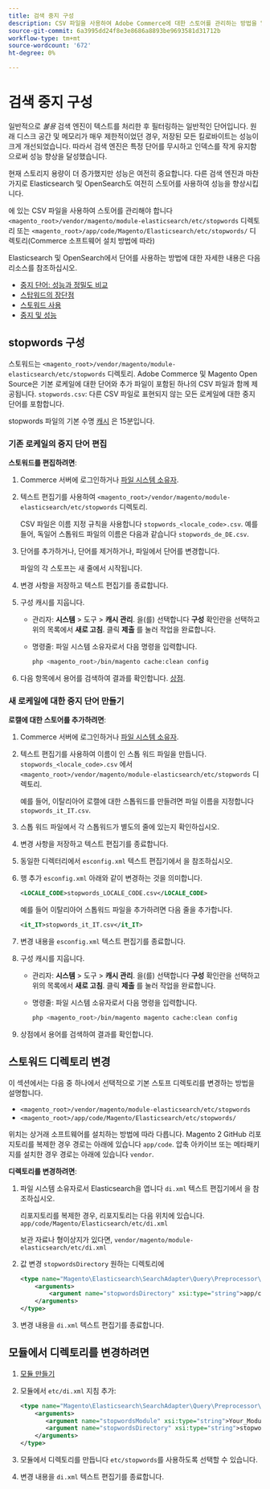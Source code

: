 ```yaml
---
title: 검색 중지 구성
description: CSV 파일을 사용하여 Adobe Commerce에 대한 스토어를 관리하는 방법을 알아봅니다.
source-git-commit: 6a3995dd24f8e3e8686a8893be9693581d31712b
workflow-type: tm+mt
source-wordcount: '672'
ht-degree: 0%

---
```



# 검색 중지 구성

일반적으로 _불용_ 검색 엔진이 텍스트를 처리한 후 필터링하는 일반적인 단어입니다. 원래 디스크 공간 및 메모리가 매우 제한적이었던 경우, 저장된 모든 킬로바이트는 성능이 크게 개선되었습니다. 따라서 검색 엔진은 특정 단어를 무시하고 인덱스를 작게 유지함으로써 성능 향상을 달성했습니다.

현재 스토리지 용량이 더 증가했지만 성능은 여전히 중요합니다. 다른 검색 엔진과 마찬가지로 Elasticsearch 및 OpenSearch도 여전히 스토어를 사용하여 성능을 향상시킵니다.

에 있는 CSV 파일을 사용하여 스토어를 관리해야 합니다 `<magento_root>/vendor/magento/module-elasticsearch/etc/stopwords` 디렉토리 또는 `<magento_root>/app/code/Magento/Elasticsearch/etc/stopwords/` 디렉토리(Commerce 소프트웨어 설치 방법에 따라)

Elasticsearch 및 OpenSearch에서 단어를 사용하는 방법에 대한 자세한 내용은 다음 리소스를 참조하십시오.

- [중지 단어: 성능과 정밀도 비교](https://www.elastic.co/guide/en/elasticsearch/guide/current/stopwords.html)
- [스탑워드의 장단점](https://www.elastic.co/guide/en/elasticsearch/guide/current/pros-cons-stopwords.html)
- [스토워드 사용](https://www.elastic.co/guide/en/elasticsearch/guide/current/using-stopwords.html)
- [중지 및 성능](https://www.elastic.co/guide/en/elasticsearch/guide/current/stopwords-performance.html)

## stopwords 구성

스토워드는 `<magento_root>/vendor/magento/module-elasticsearch/etc/stopwords` 디렉토리. Adobe Commerce 및 Magento Open Source은 기본 로케일에 대한 단어와 추가 파일이 포함된 하나의 CSV 파일과 함께 제공됩니다. `stopwords.csv`: 다른 CSV 파일로 표현되지 않는 모든 로케일에 대한 중지 단어를 포함합니다.

stopwords 파일의 기본 수명 [캐시](https://glossary.magento.com/cache) 은 15분입니다.

### 기존 로케일의 중지 단어 편집

**스토워드를 편집하려면**:

1. Commerce 서버에 로그인하거나 [파일 시스템 소유자](https://devdocs.magento.com/guides/v2.4/install-gde/prereq/file-sys-perms-over.html).
1. 텍스트 편집기를 사용하여 `<magento_root>/vendor/magento/module-elasticsearch/etc/stopwords` 디렉토리.

   CSV 파일은 이름 지정 규칙을 사용합니다 `stopwords_<locale_code>.csv`. 예를 들어, 독일어 스톱워드 파일의 이름은 다음과 같습니다 `stopwords_de_DE.csv`.

1. 단어를 추가하거나, 단어를 제거하거나, 파일에서 단어를 변경합니다.

   파일의 각 스토프는 새 줄에서 시작됩니다.

1. 변경 사항을 저장하고 텍스트 편집기를 종료합니다.
1. 구성 캐시를 지웁니다.

   - 관리자: **시스템** > 도구 > **캐시 관리**. 을(를) 선택합니다 **구성** 확인란을 선택하고 위의 목록에서 **새로 고침**. 클릭 **제출** 를 눌러 작업을 완료합니다.

   - 명령줄: 파일 시스템 소유자로서 다음 명령을 입력합니다.

      ```bash
      php <magento_root>/bin/magento cache:clean config
      ```

1. 다음 항목에서 용어를 검색하여 결과를 확인합니다. [상점](https://glossary.magento.com/storefront).

### 새 로케일에 대한 중지 단어 만들기

**로캘에 대한 스토어를 추가하려면**:

1. Commerce 서버에 로그인하거나 [파일 시스템 소유자](https://devdocs.magento.com/guides/v2.4/install-gde/prereq/file-sys-perms-over.html).

1. 텍스트 편집기를 사용하여 이름이 인 스톱 워드 파일을 만듭니다. `stopwords_<locale_code>.csv` 에서 `<magento_root>/vendor/magento/module-elasticsearch/etc/stopwords` 디렉토리.

   예를 들어, 이탈리아어 로캘에 대한 스톱워드를 만들려면 파일 이름을 지정합니다 `stopwords_it_IT.csv`.

1. 스톱 워드 파일에서 각 스톱워드가 별도의 줄에 있는지 확인하십시오.
1. 변경 사항을 저장하고 텍스트 편집기를 종료합니다.
1. 동일한 디렉터리에서 `esconfig.xml` 텍스트 편집기에서 을 참조하십시오.
1. 행 추가 `esconfig.xml` 아래와 같이 변경하는 것을 의미합니다.

   ```xml
   <LOCALE_CODE>stopwords_LOCALE_CODE.csv</LOCALE_CODE>
   ```

   예를 들어 이탈리아어 스톱워드 파일을 추가하려면 다음 줄을 추가합니다.

   ```xml
   <it_IT>stopwords_it_IT.csv</it_IT>
   ```

1. 변경 내용을 `esconfig.xml` 텍스트 편집기를 종료합니다.
1. 구성 캐시를 지웁니다.

   - 관리자: **시스템** > 도구 > **캐시 관리**. 을(를) 선택합니다 **구성** 확인란을 선택하고 위의 목록에서 **새로 고침**. 클릭 **제출** 를 눌러 작업을 완료합니다.

   - 명령줄: 파일 시스템 소유자로서 다음 명령을 입력합니다.

      ```bash
      php <magento_root>/bin/magento magento cache:clean config
      ```

1. 상점에서 용어를 검색하여 결과를 확인합니다.

## 스토워드 디렉토리 변경

이 섹션에서는 다음 중 하나에서 선택적으로 기본 스토프 디렉토리를 변경하는 방법을 설명합니다.

- `<magento_root>/vendor/magento/module-elasticsearch/etc/stopwords`
- `<magento_root>/app/code/Magento/Elasticsearch/etc/stopwords/`

위치는 상거래 소프트웨어를 설치하는 방법에 따라 다릅니다. Magento 2 GitHub 리포지토리를 복제한 경우 경로는 아래에 있습니다 `app/code`. 압축 아카이브 또는 메타패키지를 설치한 경우 경로는 아래에 있습니다 `vendor`.

**디렉토리를 변경하려면**:

1. 파일 시스템 소유자로서 Elasticsearch을 엽니다 `di.xml` 텍스트 편집기에서 을 참조하십시오.

   리포지토리를 복제한 경우, 리포지토리는 다음 위치에 있습니다. `app/code/Magento/Elasticsearch/etc/di.xml`

   보관 자료나 형이상지가 있다면, `vendor/magento/module-elasticsearch/etc/di.xml`

1. 값 변경 `stopwordsDirectory` 원하는 디렉토리에

   ```xml
   <type name="Magento\Elasticsearch\SearchAdapter\Query\Preprocessor\Stopwords">
       <arguments>
           <argument name="stopwordsDirectory" xsi:type="string">app/code/Magento/Elasticsearch/etc/stopwords</argument>
       </arguments>
   </type>
   ```

1. 변경 내용을 `di.xml` 텍스트 편집기를 종료합니다.

## 모듈에서 디렉토리를 변경하려면

1. [모듈 만들기](https://devdocs.magento.com/guides/v2.4/extension-dev-guide/build/module-file-structure.html)
1. 모듈에서 `etc/di.xml` 지침 추가:

   ```xml
   <type name="Magento\Elasticsearch\SearchAdapter\Query\Preprocessor\Stopwords">
       <arguments>
          <argument name="stopwordsModule" xsi:type="string">Your_Module</argument>
          <argument name="stopwordsDirectory" xsi:type="string">stopwords</argument>
       </arguments>
   </type>
   ```

1. 모듈에서 디렉토리를 만듭니다 `etc/stopwords`를 사용하도록 선택할 수 있습니다.

1. 변경 내용을 `di.xml` 텍스트 편집기를 종료합니다.
